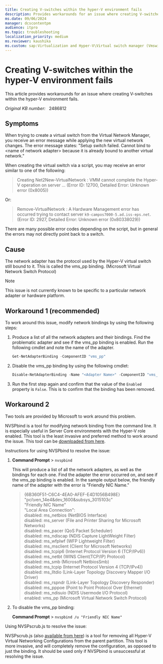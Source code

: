 ```yaml
---
title: Creating V-switches within the hyper-V environment fails
description: Provides workarounds for an issue where creating V-switches within the hyper-V environment fails.
ms.date: 09/06/2024
manager: dcscontentpm
audience: itpro
ms.topic: troubleshooting
localization_priority: medium
ms.reviewer: kaushika
ms.custom: sap:Virtualization and Hyper-V\Virtual switch manager (Vmswitch), csstroubleshoot
---
```

# Creating V-switches within the hyper-V environment fails

This article provides workarounds for an issue where creating V-switches within the hyper-V environment fails.

_Original KB number:_ &nbsp; 2486812

## Symptoms

When trying to create a virtual switch from the Virtual Network Manager, you receive an error message while applying the new virtual network changes. The error message states: "Setup switch failed. Cannot bind to \<name of network adapter> because it is already bound to another virtual network."

When creating the virtual switch via a script, you may receive an error similar to one of the following:
> Creating Net2New-VirtualNetwork : VMM cannot complete the Hyper-V operation on server ... (Error ID: 12700, Detailed Error: Unknown error (0x8005))

Or:
> Remove-VirtualNetwork : A Hardware Management error has occurred trying to contact server `k9-campos7000-5.ad.iss-eps.net`.(Error ID: 2927, Detailed Error: Unknown error (0x80338029))

There are many possible error codes depending on the script, but in general the errors may not directly point back to a switch.

## Cause

The network adapter has the protocol used by the Hyper-V virtual switch still bound to it. This is called the vms_pp binding. (Microsoft Virtual Network Switch Protocol)

> [!Note]
> This issue is not currently known to be specific to a particular network adapter or hardware platform.

## Workaround 1 (recommended)

To work around this issue, modify network bindings by using the following steps:

1. Produce a list of all the network adapters and their bindings. Find the problematic adapter and see if the vms_pp binding is enabled. Run the following cmdlet and note the name of the adapter.

    ```powershell
    Get-NetAdapterBinding -ComponentID "vms_pp"
    ```
  
2. Disable the vms_pp binding by using the following cmdlet:

    ```powershell
    Disable-NetAdapterBinding -Name "<Adapter Name>" -ComponentID "vms_pp"
    ```

3. Run the first step again and confirm that the value of the `Enabled` property is `False`. This is to confirm that the binding has been removed.

## Workaround 2

Two tools are provided by Microsoft to work around this problem.

NVSPbind is a tool for modifying network binding from the command line. It is especially useful in Server Core environments with the Hyper-V role enabled. This tool is the least invasive and preferred method to work around the issue. This tool can be [downloaded from here](/samples/browse/).

Instructions for using NVSPbind to resolve the issue:

1. **Command Prompt** > `nvspbind`

    This will produce a list of all the network adapters, as well as the bindings for each one. Find the adapter the error occurred on, and see if the vms_pp binding is enabled. In the sample output below, the friendly name of the adapter with the error is "Friendly NIC Name."
    > {6B360F51-C6C4-4EA0-AFEF-E4D1056B498E}  
    "pci\\ven_14e4&dev_1600&subsys_3015103c"  
    "Friendly NIC Name"  
    "Local Area Connection":  
    disabled: ms_netbios (NetBIOS Interface)  
    disabled: ms_server (File and Printer Sharing for Microsoft Networks)  
    disabled: ms_pacer (QoS Packet Scheduler)  
    disabled: ms_ndiscap (NDIS Capture LightWeight Filter)  
    disabled: ms_wfplwf (WFP Lightweight Filter)  
    disabled: ms_msclient (Client for Microsoft Networks)  
    disabled: ms_tcpip6 (Internet Protocol Version 6 (TCP/IPv6))  
    disabled: ms_netbt (WINS Client(TCP/IP) Protocol)  
    disabled: ms_smb (Microsoft NetbiosSmb)  
    disabled: ms_tcpip (Internet Protocol Version 4 (TCP/IPv4))  
    disabled: ms_lltdio (Link-Layer Topology Discovery Mapper I/O Driver)  
    disabled: ms_rspndr (Link-Layer Topology Discovery Responder)  
    disabled: ms_pppoe (Point to Point Protocol Over Ethernet)  
    disabled: ms_ndisuio (NDIS Usermode I/O Protocol)  
    enabled: vms_pp (Microsoft Virtual Network Switch Protocol)

2. To disable the vms_pp binding:

    **Command Prompt** > `nvspbind /u "Friendly NIC Name"`

Using NVSPscrub.js to resolve the issue:

NVSPscrub.js (also [available from here](/samples/browse/)) is a tool for removing all Hyper-V Virtual Networking Configurations from the parent partition. This tool is more invasive, and will completely remove the configuration, as opposed to just the binding. It should be used only if NVSPbind is unsuccessful at resolving the issue.
